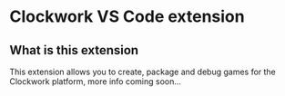 # Clockwork VS Code extension

## What is this extension
This extension allows you to create, package and debug games for the Clockwork platform, more info coming soon...